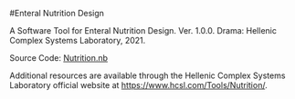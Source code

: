 #Enteral Nutrition Design 

A Software Tool for Enteral Nutrition Design. Ver. 1.0.0. Drama: Hellenic Complex Systems Laboratory, 2021.

Source Code: [Nutrition.nb](Nutrition.nb)

Additional resources are available through the Hellenic Complex Systems Laboratory official website at https://www.hcsl.com/Tools/Nutrition/.